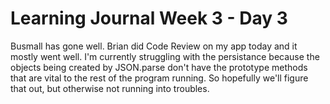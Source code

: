 # Learning Journal Week 3 - Day 3
Busmall has gone well. Brian did Code Review on my app today and it mostly went well. I'm currently struggling with the persistance because the objects being created by JSON.parse don't have the prototype methods that are vital to the rest of the program running.  So hopefully we'll figure that out, but otherwise not running into troubles.
